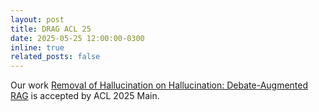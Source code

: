 ```yaml
---
layout: post
title: DRAG ACL 25
date: 2025-05-25 12:00:00-0300
inline: true
related_posts: false
---
```


Our work [Removal of Hallucination on Hallucination: Debate-Augmented RAG](https://arxiv.org/pdf/2505.18581) is accepted by ACL 2025 Main.
